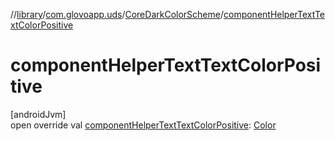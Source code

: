 //[library](../../../index.md)/[com.glovoapp.uds](../index.md)/[CoreDarkColorScheme](index.md)/[componentHelperTextTextColorPositive](component-helper-text-text-color-positive.md)

# componentHelperTextTextColorPositive

[androidJvm]\
open override val [componentHelperTextTextColorPositive](component-helper-text-text-color-positive.md): [Color](https://developer.android.com/reference/kotlin/androidx/compose/ui/graphics/Color.html)

